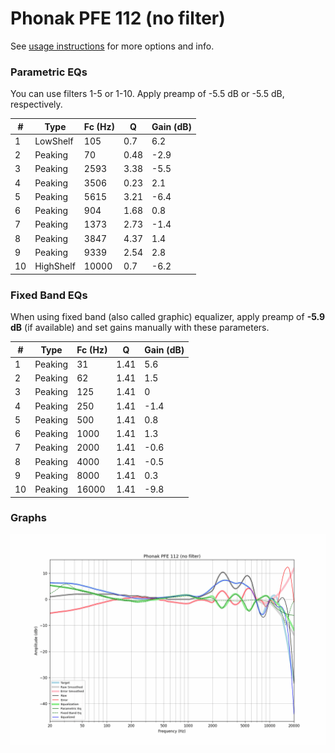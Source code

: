 # Phonak PFE 112 (no filter)
See [usage instructions](https://github.com/jaakkopasanen/AutoEq#usage) for more options and info.

### Parametric EQs
You can use filters 1-5 or 1-10. Apply preamp of -5.5 dB or -5.5 dB, respectively.

|   # | Type      |   Fc (Hz) |    Q |   Gain (dB) |
|-----|-----------|-----------|------|-------------|
|   1 | LowShelf  |       105 | 0.7  |         6.2 |
|   2 | Peaking   |        70 | 0.48 |        -2.9 |
|   3 | Peaking   |      2593 | 3.38 |        -5.5 |
|   4 | Peaking   |      3506 | 0.23 |         2.1 |
|   5 | Peaking   |      5615 | 3.21 |        -6.4 |
|   6 | Peaking   |       904 | 1.68 |         0.8 |
|   7 | Peaking   |      1373 | 2.73 |        -1.4 |
|   8 | Peaking   |      3847 | 4.37 |         1.4 |
|   9 | Peaking   |      9339 | 2.54 |         2.8 |
|  10 | HighShelf |     10000 | 0.7  |        -6.2 |

### Fixed Band EQs
When using fixed band (also called graphic) equalizer, apply preamp of **-5.9 dB** (if available) and set gains manually with these parameters.

|   # | Type    |   Fc (Hz) |    Q |   Gain (dB) |
|-----|---------|-----------|------|-------------|
|   1 | Peaking |        31 | 1.41 |         5.6 |
|   2 | Peaking |        62 | 1.41 |         1.5 |
|   3 | Peaking |       125 | 1.41 |         0   |
|   4 | Peaking |       250 | 1.41 |        -1.4 |
|   5 | Peaking |       500 | 1.41 |         0.8 |
|   6 | Peaking |      1000 | 1.41 |         1.3 |
|   7 | Peaking |      2000 | 1.41 |        -0.6 |
|   8 | Peaking |      4000 | 1.41 |        -0.5 |
|   9 | Peaking |      8000 | 1.41 |         0.3 |
|  10 | Peaking |     16000 | 1.41 |        -9.8 |

### Graphs
![](./Phonak%20PFE%20112%20(no%20filter).png)
